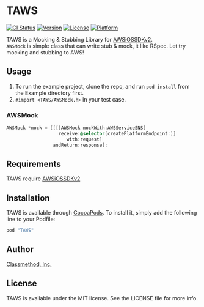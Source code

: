 # TAWS

[![CI Status](http://img.shields.io/travis/suwa.yuki/TAWS.svg?style=flat)](https://travis-ci.org/suwa.yuki/TAWS)
[![Version](https://img.shields.io/cocoapods/v/TAWS.svg?style=flat)](http://cocoapods.org/pods/TAWS)
[![License](https://img.shields.io/cocoapods/l/TAWS.svg?style=flat)](http://cocoapods.org/pods/TAWS)
[![Platform](https://img.shields.io/cocoapods/p/TAWS.svg?style=flat)](http://cocoapods.org/pods/TAWS)

TAWS is a Mocking & Stubbing Library for [AWSiOSSDKv2](https://github.com/aws/aws-sdk-ios).  
`AWSMock` is simple class that can write stub & mock, it like RSpec.
Let try mocking and stubbing to AWS!

## Usage

1. To run the example project, clone the repo, and run `pod install` from the Example directory first.
2. `#import <TAWS/AWSMock.h>` in your test case.

### AWSMock
```objective-c
AWSMock *mock = [[[[AWSMock mockWith:AWSServiceSNS]
                   receive:@selector(createPlatformEndpoint:)]
                      with:request]
                 andReturn:response];
```

## Requirements

TAWS require [AWSiOSSDKv2](https://github.com/aws/aws-sdk-ios).

## Installation

TAWS is available through [CocoaPods](http://cocoapods.org). To install
it, simply add the following line to your Podfile:

```ruby
pod "TAWS"
```

## Author

[Classmethod, Inc.](http://classmethod.jp/)

## License

TAWS is available under the MIT license. See the LICENSE file for more info.
